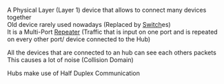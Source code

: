 A Physical Layer (Layer 1) device that allows to connect many devices together  
Old device rarely used nowadays (Replaced by [Switch](Switch.md)es)  
It is a Multi-Port [Repeater](Repeater.md) (Traffic that is input on one port and is repeated on every other port/ device connected to the Hub)

All the devices that are connected to an hub can see each others packets
This causes a lot of noise (Collision Domain)

Hubs make use of Half Duplex Communication
